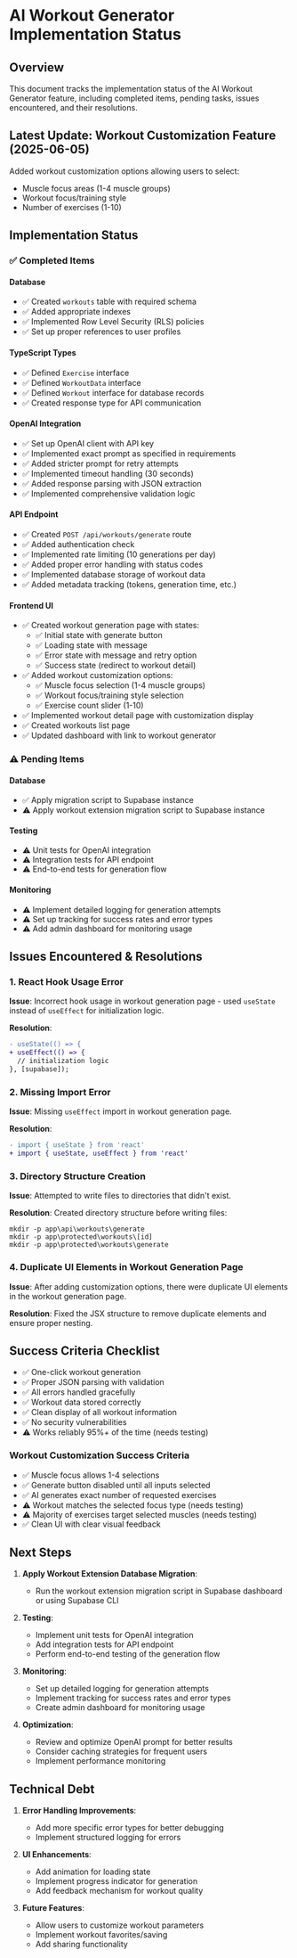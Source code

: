 # AI Workout Generator Implementation Status

## Overview
This document tracks the implementation status of the AI Workout Generator feature, including completed items, pending tasks, issues encountered, and their resolutions.

## Latest Update: Workout Customization Feature (2025-06-05)
Added workout customization options allowing users to select:
- Muscle focus areas (1-4 muscle groups)
- Workout focus/training style
- Number of exercises (1-10)

## Implementation Status

### ✅ Completed Items

#### Database
- ✅ Created `workouts` table with required schema
- ✅ Added appropriate indexes
- ✅ Implemented Row Level Security (RLS) policies
- ✅ Set up proper references to user profiles

#### TypeScript Types
- ✅ Defined `Exercise` interface
- ✅ Defined `WorkoutData` interface
- ✅ Defined `Workout` interface for database records
- ✅ Created response type for API communication

#### OpenAI Integration
- ✅ Set up OpenAI client with API key
- ✅ Implemented exact prompt as specified in requirements
- ✅ Added stricter prompt for retry attempts
- ✅ Implemented timeout handling (30 seconds)
- ✅ Added response parsing with JSON extraction
- ✅ Implemented comprehensive validation logic

#### API Endpoint
- ✅ Created `POST /api/workouts/generate` route
- ✅ Added authentication check
- ✅ Implemented rate limiting (10 generations per day)
- ✅ Added proper error handling with status codes
- ✅ Implemented database storage of workout data
- ✅ Added metadata tracking (tokens, generation time, etc.)

#### Frontend UI
- ✅ Created workout generation page with states:
  - ✅ Initial state with generate button
  - ✅ Loading state with message
  - ✅ Error state with message and retry option
  - ✅ Success state (redirect to workout detail)
- ✅ Added workout customization options:
  - ✅ Muscle focus selection (1-4 muscle groups)
  - ✅ Workout focus/training style selection
  - ✅ Exercise count slider (1-10)
- ✅ Implemented workout detail page with customization display
- ✅ Created workouts list page
- ✅ Updated dashboard with link to workout generator

### ⚠️ Pending Items

#### Database
- ✅ Apply migration script to Supabase instance
- ⚠️ Apply workout extension migration script to Supabase instance

#### Testing
- ⚠️ Unit tests for OpenAI integration
- ⚠️ Integration tests for API endpoint
- ⚠️ End-to-end tests for generation flow

#### Monitoring
- ⚠️ Implement detailed logging for generation attempts
- ⚠️ Set up tracking for success rates and error types
- ⚠️ Add admin dashboard for monitoring usage

## Issues Encountered & Resolutions

### 1. React Hook Usage Error

**Issue**: Incorrect hook usage in workout generation page - used `useState` instead of `useEffect` for initialization logic.

**Resolution**: 
```diff
- useState(() => {
+ useEffect(() => {
  // initialization logic
}, [supabase]);
```

### 2. Missing Import Error

**Issue**: Missing `useEffect` import in workout generation page.

**Resolution**:
```diff
- import { useState } from 'react'
+ import { useState, useEffect } from 'react'
```

### 3. Directory Structure Creation

**Issue**: Attempted to write files to directories that didn't exist.

**Resolution**: Created directory structure before writing files:
```
mkdir -p app\api\workouts\generate
mkdir -p app\protected\workouts\[id]
mkdir -p app\protected\workouts\generate
```

### 4. Duplicate UI Elements in Workout Generation Page

**Issue**: After adding customization options, there were duplicate UI elements in the workout generation page.

**Resolution**: Fixed the JSX structure to remove duplicate elements and ensure proper nesting.

## Success Criteria Checklist

- ✅ One-click workout generation
- ✅ Proper JSON parsing with validation
- ✅ All errors handled gracefully
- ✅ Workout data stored correctly
- ✅ Clean display of all workout information
- ✅ No security vulnerabilities
- ⚠️ Works reliably 95%+ of the time (needs testing)

### Workout Customization Success Criteria
- ✅ Muscle focus allows 1-4 selections
- ✅ Generate button disabled until all inputs selected
- ✅ AI generates exact number of requested exercises
- ⚠️ Workout matches the selected focus type (needs testing)
- ⚠️ Majority of exercises target selected muscles (needs testing)
- ✅ Clean UI with clear visual feedback

## Next Steps

1. **Apply Workout Extension Database Migration**:
   - Run the workout extension migration script in Supabase dashboard or using Supabase CLI

2. **Testing**:
   - Implement unit tests for OpenAI integration
   - Add integration tests for API endpoint
   - Perform end-to-end testing of the generation flow

3. **Monitoring**:
   - Set up detailed logging for generation attempts
   - Implement tracking for success rates and error types
   - Create admin dashboard for monitoring usage

4. **Optimization**:
   - Review and optimize OpenAI prompt for better results
   - Consider caching strategies for frequent users
   - Implement performance monitoring

## Technical Debt

1. **Error Handling Improvements**:
   - Add more specific error types for better debugging
   - Implement structured logging for errors

2. **UI Enhancements**:
   - Add animation for loading state
   - Implement progress indicator for generation
   - Add feedback mechanism for workout quality

3. **Future Features**:
   - Allow users to customize workout parameters
   - Implement workout favorites/saving
   - Add sharing functionality
